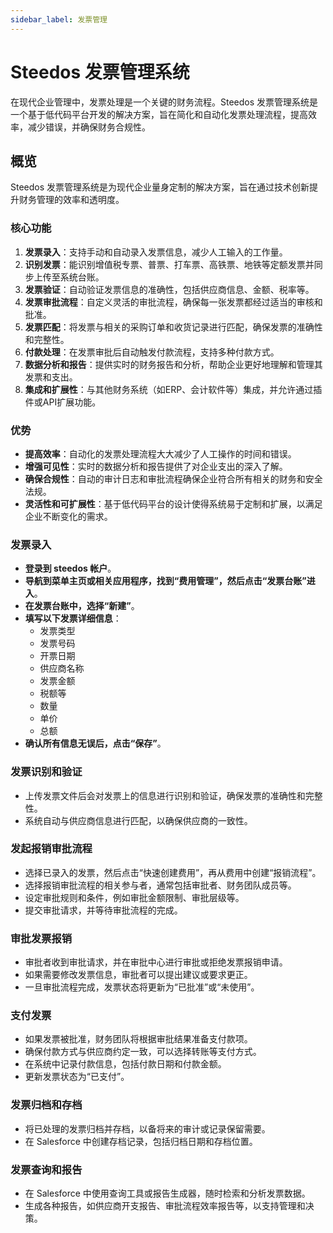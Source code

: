 ```yaml
---
sidebar_label: 发票管理
---
```


# Steedos 发票管理系统

在现代企业管理中，发票处理是一个关键的财务流程。Steedos 发票管理系统是一个基于低代码平台开发的解决方案，旨在简化和自动化发票处理流程，提高效率，减少错误，并确保财务合规性。

## 概览

Steedos 发票管理系统是为现代企业量身定制的解决方案，旨在通过技术创新提升财务管理的效率和透明度。

### 核心功能

1. **发票录入**：支持手动和自动录入发票信息，减少人工输入的工作量。
2. **识别发票**：能识别增值税专票、普票、打车票、高铁票、地铁等定额发票并同步上传至系统台账。
3. **发票验证**：自动验证发票信息的准确性，包括供应商信息、金额、税率等。
4. **发票审批流程**：自定义灵活的审批流程，确保每一张发票都经过适当的审核和批准。
5. **发票匹配**：将发票与相关的采购订单和收货记录进行匹配，确保发票的准确性和完整性。
6. **付款处理**：在发票审批后自动触发付款流程，支持多种付款方式。
7. **数据分析和报告**：提供实时的财务报告和分析，帮助企业更好地理解和管理其发票和支出。
8. **集成和扩展性**：与其他财务系统（如ERP、会计软件等）集成，并允许通过插件或API扩展功能。

### 优势

- **提高效率**：自动化的发票处理流程大大减少了人工操作的时间和错误。
- **增强可见性**：实时的数据分析和报告提供了对企业支出的深入了解。
- **确保合规性**：自动的审计日志和审批流程确保企业符合所有相关的财务和安全法规。
- **灵活性和可扩展性**：基于低代码平台的设计使得系统易于定制和扩展，以满足企业不断变化的需求。
  
### 发票录入

- **登录到 steedos 帐户**。
- **导航到菜单主页或相关应用程序，找到“费用管理”，然后点击“发票台账”进入**。
- **在发票台账中，选择“新建”**。
- **填写以下发票详细信息**：
   - 发票类型
   - 发票号码
   - 开票日期
   - 供应商名称
   - 发票金额
   - 税额等
   - 数量
   - 单价
   - 总额
- **确认所有信息无误后，点击“保存”**。

### 发票识别和验证

- 上传发票文件后会对发票上的信息进行识别和验证，确保发票的准确性和完整性。
- 系统自动与供应商信息进行匹配，以确保供应商的一致性。

### 发起报销审批流程

- 选择已录入的发票，然后点击“快速创建费用”，再从费用中创建“报销流程”。
- 选择报销审批流程的相关参与者，通常包括审批者、财务团队成员等。
- 设定审批规则和条件，例如审批金额限制、审批层级等。
- 提交审批请求，并等待审批流程的完成。

### 审批发票报销

- 审批者收到审批请求，并在审批中心进行审批或拒绝发票报销申请。
- 如果需要修改发票信息，审批者可以提出建议或要求更正。
- 一旦审批流程完成，发票状态将更新为“已批准”或“未使用”。

### 支付发票

- 如果发票被批准，财务团队将根据审批结果准备支付款项。
- 确保付款方式与供应商约定一致，可以选择转账等支付方式。
- 在系统中记录付款信息，包括付款日期和付款金额。
- 更新发票状态为“已支付”。

### 发票归档和存档

- 将已处理的发票归档并存档，以备将来的审计或记录保留需要。
- 在 Salesforce 中创建存档记录，包括归档日期和存档位置。

### 发票查询和报告

- 在 Salesforce 中使用查询工具或报告生成器，随时检索和分析发票数据。
- 生成各种报告，如供应商开支报告、审批流程效率报告等，以支持管理和决策。
